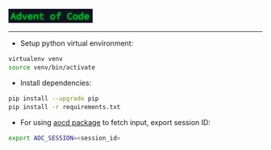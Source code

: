![aoc text](assets/aoc_text.png)

--------------------------------------------------------------------------------

* Setup python virtual environment:

```bash
virtualenv venv
source venv/bin/activate
```

* Install dependencies:

```bash
pip install --upgrade pip
pip install -r requirements.txt
```

* For using [aocd package](https://github.com/wimglenn/advent-of-code-data) 
to fetch input, export session ID:

```bash
export AOC_SESSION=<session_id>
```
